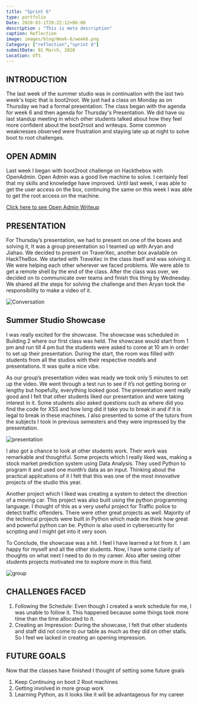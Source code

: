 ```yaml
---
title: "Sprint 6"
type: portfolio
Date: 2020-03-1T20:22:12+06:00
description : "This is meta description"
caption: Reflection
image: images/blog/Week-6/week6.png
Category: ["reflection","sprint 6"]
submitDate: 01 March, 2020
Location: UTS
---
```


## INTRODUCTION
The last week of the summer studio was in continuation with the last two week's topic that is boot2root. We just had a class on Monday as on Thursday we had a formal presentation. The class began with the agenda for week 6 and then agenda for Thursday's Presentation. We did have ou last standup meeting in which other students talked about how they feel more confident about the boot2root and writeups. Some common weaknesses observed were frustration and staying late up at night to solve boot to root challenges.

## OPEN ADMIN
Last week I began with boot2root challenge on Hackthebox with OpenAdmin. Open Admin was a good live machine to solve. I certainly feel that my skills and knowledge have improved. Until last week, I was able to get the user access on the box, continuing the same on this week I was able to get the root access on the machine.

[Click here to see Open Admin Writeup](/static/files/Open_Admin_rootz.pdf)

## PRESENTATION
For Thursday’s presentation, we had to present on one of the boxes and solving it, It was a group presentation so I teamed up with Aryan and Jiahao. We decided to present on TraverXec, another box available on HackTheBox. We started with TraveXec in the class itself and was solving it. We were helping each other wherever we faced problems. We were able to get a remote shell by the end of the class. After the class was over, we decided on to communicate over teams and finish this thing by Wednesday. We shared all the steps for solving the challenge and then Aryan took the responsibility to make a video of it.

![Conversation](/images/blog/Week-6/conversation.PNG)

## Summer Studio Showcase
I was really excited for the showcase. The showcase was scheduled in Building 2 where our first class was held. The showcase would start from 1 pm and run till 4 pm but the students were asked to come at 10 am in order to set up their presentation. During the start, the room was filled with students from all the studios with their respective models and presentations. It was quite a nice vibe.

As our group’s presentation video was ready we took only 5 minutes to set up the video. We went through a test run to see if it’s not getting boring or lengthy but hopefully, everything looked good. The presentation went really good and I felt that other students liked our presentation and were taking interest in it. Some students also asked questions such as where did you find the code for XSS and how long did it take you to break in and if it is legal to break in these machines. I also presented to some of the tutors from the subjects I took in previous semesters and they were impressed by the presentation. 

![presentation](/images/blog/Week-6/presentation.jpg)

I also got a chance to look at other students work. Their work was remarkable and thoughtful. Some projects which I really liked was, making a stock market prediction system using Data Analysis. They used Python to program it and used one month’s data as an input. Thinking about the practical applications of it I felt that this was one of the most innovative projects of the studio this year.

Another project which I liked was creating a system to detect the direction of a moving car. This project was also built using the python programming language. I thought of this as a very useful project for Traffic police to detect traffic offenders. There were other great projects as well. Majority of the technical projects were built in Python which made me think how great and powerful python can be. Python is also used in cybersecurity for scripting and I might get into it very soon.

To Conclude, the showcase was a hit. I feel I have learned a lot from it. I am happy for myself and all the other students. Now, I have some clarity of thoughts on what next I need to do in my career. Also after seeing other students projects motivated me to explore more in this field.

![group](/images/blog/Week-6/group.jpg)

## CHALLENGES FACED
1. Following the Schedule: Even though I created a work schedule for me, I was unable to follow it. This happened because some things took more time than the time allocated to it.
2. Creating an Impression: During the showcase, I felt that other students and staff did not come to our table as much as they did on other stalls. So I feel we lacked in creating an opening impression.

## FUTURE GOALS
Now that the classes have finished I thought of setting some future goals
1. Keep Continuing on boot 2 Root machines
2. Getting involved in more group work
3. Learning Python, as it looks like it will be advantageous for my career

	